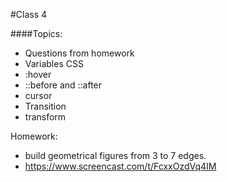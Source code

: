 #Class 4

####Topics: 

- Questions from homework
- Variables CSS
- :hover
- ::before and ::after
- cursor
- Transition
- transform

Homework:
 - build geometrical figures from 3 to 7 edges. 
- https://www.screencast.com/t/FcxxOzdVq4IM

 